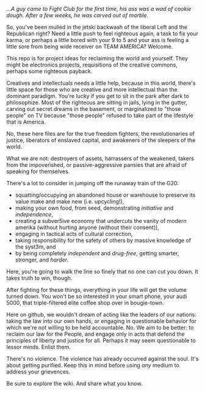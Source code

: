 *...A guy came to Fight Club for the first time, his ass was a wad of cookie dough. After a few weeks, he was carved out of marble.*

So, you've been mulled in the jetski backwash of the liberal Left and the Republican right?  Need a little push to feel righteous again, a task to fix your karma, or perhaps a little bored with your 9 to 5 and your ass is feeling a little sore from being wide receiver on TEAM AMERICA?  Welcome.

This repo is for project ideas for reclaiming the world and yourself.  They might be electronics projects, requisitions of the creative commons, perhaps some righteous payback.

Creatives and intellectuals needs a little help, because in this world, there's little space for those who are creative and more intellectual than the dominant paradigm.  You're lucky if you get to sit in the park after dark to philosophize.  Most of the righteous are sitting in jails, lying in the gutter, carving out secret dreams in the basement, or marginalized to "those people" on TV because "those people" refused to take part of the lifestyle that is America.

No, these here files are for the true freedom fighters, the revolutionaries of justice, liberators of enslaved capital, and awakeners of the sleepers of the world.  

What we are not:  destroyers of assets, harrassers of the weakened, takers from the impoverished, or passive-aggressive pansies that are afraid of speaking for themselves.

There's a lot to consider in jumping off the runaway train of the G20:

* squatting/occupying an abandoned house or warehouse to preserve its value make and make new (i.e. upcycling!),
* making your own food, from seed, demonstrating *initiative* and *independence*,
* creating a subver5ive economy that undercuts the vanity of modern amerika (without hurting anyone (without their consent)),
* engaging in tactical acts of cultural correction,
* taking responsibility for the safety of others by massive knowledge of the syst3m, and
* by being completely *independent* and *drug-free*, getting smarter, stronger, and *harder*.

Here, you're going to walk the line so finely that no one can cut you down. It takes truth to win, though.

After fighting for these things, everything in your life will get the volume turned down.  You won't be so interested in your smart phone, your audi 5000, that triple-filtered elite coffee shop over in bougie-town.

Here on github, we wouldn't dream of acting like the leaders of our nations:  taking the law into our own hands, or engaging in questionable behavior for which we're not willing to be held accountable. No.  We aim to be better: to reclaim our law for the People, and engage only in acts that defend the principles of liberty and justice for all.  Perhaps it may seem questionable to lessor minds.  Enlist them.

There's no violence. The violence has already occurred against the soul.  It's about getting purified.  Keep this in mind before using *any* medium to address your grievences.  

Be sure to explore the wiki.  And share what you know.
